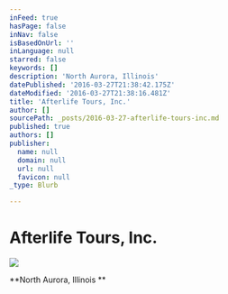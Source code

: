 ```yaml
---
inFeed: true
hasPage: false
inNav: false
isBasedOnUrl: ''
inLanguage: null
starred: false
keywords: []
description: 'North Aurora, Illinois'
datePublished: '2016-03-27T21:38:42.175Z'
dateModified: '2016-03-27T21:38:16.481Z'
title: 'Afterlife Tours, Inc.'
author: []
sourcePath: _posts/2016-03-27-afterlife-tours-inc.md
published: true
authors: []
publisher:
  name: null
  domain: null
  url: null
  favicon: null
_type: Blurb

---
```

# Afterlife Tours, Inc.
![](https://s3-us-west-2.amazonaws.com/the-grid-img/p/08321f0004e8b8766503292706887f1534490383.jpg)

**North Aurora, Illinois **